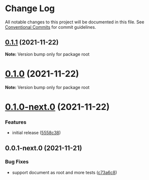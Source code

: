 # Change Log

All notable changes to this project will be documented in this file.
See [Conventional Commits](https://conventionalcommits.org) for commit guidelines.

## [0.1.1](https://github.com/matzehecht/generic-user-tracking/compare/v0.1.0-next.0...v0.1.1) (2021-11-22)

**Note:** Version bump only for package root





# [0.1.0](https://github.com/matzehecht/generic-user-tracking/compare/v0.1.0-next.0...v0.1.0) (2021-11-22)

**Note:** Version bump only for package root





# [0.1.0-next.0](https://github.com/matzehecht/generic-user-tracking/compare/v0.0.1-next.0...v0.1.0-next.0) (2021-11-22)


### Features

* initial release ([5558c38](https://github.com/matzehecht/generic-user-tracking/commit/5558c38e49c8fa9f2798aef054833247da0ea561))





## 0.0.1-next.0 (2021-11-21)


### Bug Fixes

* support document as root and more tests ([c73a6c8](https://github.com/matzehecht/generic-user-tracking/commit/c73a6c8f0c57c211d5c270cba2b7793048436345))

